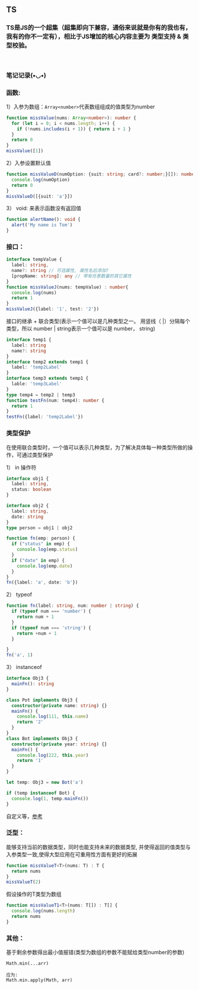 ## TS 

### TS是JS的一个超集（超集即向下兼容，通俗来说就是你有的我也有，我有的你不一定有），相比于JS增加的核心内容主要为 类型支持 & 类型校验。
<br/>

### 笔记记录(•◡•)

### 函数:

1）入参为数组：`Array<number>`代表数组组成的值类型为number
````typeScript
function missValue(nums: Array<number>): number {
  for (let i = 0; i < nums.length; i++) {
    if (!nums.includes(i + 1)) { return i + 1 }
  }
  return 0
}
missValue([1])
````
2）入参设置默认值

````typeScript
function missValueD(numOption: {suit: string; card?: number;}[]): number {
  console.log(numOption)
  return 0
}
missValueD([{suit: 'a'}])
````

3） void: 来表示函数没有返回值
````typeScript
function alertName(): void {
  alert('My name is Tom')
}
````

### 接口：

````typeScript
interface tempValue {
  label: string,
  name?: string // 可选属性, 属性名后添加?
  [propName: string]: any // 带有任意数量的其它属性
}
function missValueJ(nums: tempValue) : number{
  console.log(nums)
  return 1
}
missValueJ({label: '1', test: '2'})
````
接口的继承 + 联合类型(表示一个值可以是几种类型之一。 用竖线（ |）分隔每个类型，所以 number | string表示一个值可以是 number， string)
````typeScript
interface temp1 {
  label: string
  name?: string
}
interface temp2 extends temp1 {
  label: 'temp2Label'
}
interface temp3 extends temp1 {
  lable: 'temp3Label'
}
type temp4 = temp2 | temp3
function testFn(num: temp4): number {
  return 1
}
testFn({label: 'temp2Label'})
````

### 类型保护
在使用联合类型时，一个值可以表示几种类型，为了解决具体每一种类型所做的操作，可通过类型保护

1） in 操作符
````typeScript
interface obj1 {
  label: string,
  status: boolean
}

interface obj2 {
  label: string,
  date: string
}
type person = obj1 | obj2

function fn(emp: person) {
  if ("status" in emp) {
    console.log(emp.status)
  }
  if ("date" in emp) {
    console.log(emp.date)
  }
}
fn({label: 'a', date: 'b'})
````

2） typeof
````typeScript
function fn(label: string, num: number | string) {
  if (typeof num === 'number') {
    return num + 1
  }
  if (typeof num === 'string') {
    return +num + 1
  }

}
fn('a', 1)
````

3） instanceof
````typeScript
interface Obj3 {
  mainFn(): string
}

class Pot implements Obj3 {
  constructor(private name: string) {}
  mainFn() {
    console.log(111, this.name)
    return '2'
  }
}
class Bot implements Obj3 {
  constructor(private year: string) {}
  mainFn() {
    console.log(222, this.year)
    return '1'
  }
}

let temp: Obj3 = new Bot('a')

if (temp instanceof Bot) {
  console.log(1, temp.mainFn())
}
````

自定义等，[参考](https://cloud.tencent.com/developer/article/1600711)


### 泛型：

能够支持当前的数据类型，同时也能支持未来的数据类型, 并使得返回的值类型与入参类型一致,使得大型应用在可重用性方面有更好的拓展
````typeScript
function missValueT<T>(nums: T) : T {
  return nums
}
missValueT(2)
````

假设操作的T类型为数组
````typeScript
function missValueT1<T>(nums: T[]) : T[] {
  console.log(nums.length)
  return nums
}
````

### 其他：

基于剩余参数得出最小值报错(类型为数组的参数不能赋给类型number的参数)
````
Math.min(...arr)

应为:
Math.min.apply(Math, arr)
````